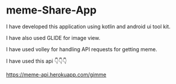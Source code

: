 # meme-Share-App

I have developed this application using kotlin and android ui tool kit. 

I have also used GLIDE for image view.

I have used volley for handling API requests for getting meme. 

I have used this api 👇👇👇 

https://meme-api.herokuapp.com/gimme
